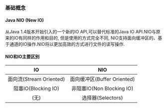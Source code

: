 ### 基础概念
#### Java NIO (New IO)
从Java 1.4版本开始引入的一个新的IO API,可以替代标准的Java IO API.NIO与原来的IO有同样的作用和目的,
但是使用的方式完全不同, NIO支持面向缓冲区的、基于通道的IO操作.NIO将以更加高效的方式进行文件的读写操作.

#### NIO和IO主要区别
|IO                     | NIO    
| :-:                   | :-: 
面向流(Stream Oriented)  | 面向缓冲区(Buffer Oriented)    
阻塞IO(Blocking IO)      | 非阻塞IO(Non Blocking IO)    
(无)                    | 选择器(Selectors)  

